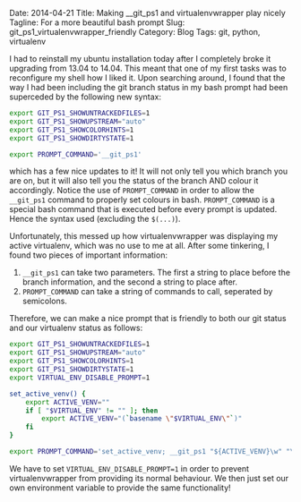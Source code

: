 Date: 2014-04-21
Title: Making __git_ps1 and virtualenvwrapper play nicely
Tagline: For a more beautiful bash prompt
Slug: git_ps1_virtualenvwrapper_friendly
Category: Blog
Tags: git, python, virtualenv

I had to reinstall my ubuntu installation today after I completely broke
it upgrading from 13.04 to 14.04. This meant that one of my first tasks
was to reconfigure my shell how I liked it. Upon searching around, I found
that the way I had been including the git branch status in my bash prompt
had been superceded by the following new syntax:

```bash
export GIT_PS1_SHOWUNTRACKEDFILES=1
export GIT_PS1_SHOWUPSTREAM="auto"
export GIT_PS1_SHOWCOLORHINTS=1
export GIT_PS1_SHOWDIRTYSTATE=1

export PROMPT_COMMAND='__git_ps1'
```

which has a few nice updates to it! It will not only tell you which branch
you are on, but it will also tell you the status of the branch AND colour
it accordingly. Notice the use of ``PROMPT_COMMAND`` in order to allow
the ``__git_ps1`` command to properly set colours in bash. ``PROMPT_COMMAND``
is a special bash command that is executed before every prompt is updated.
Hence the syntax used (excluding the ``$(...)``).

Unfortunately, this messed up how virtualenvwrapper was displaying my 
active virtualenv, which was no use to me at all. After some tinkering,
I found two pieces of important information:

  1. ``__git_ps1`` can take two parameters. The first a string to place
     before the branch information, and the second a string to place after.
  2. ``PROMPT_COMMAND`` can take a string of commands to call, seperated
     by semicolons.

Therefore, we can make a nice prompt that is friendly to both our git 
status and our virtualenv status as follows:

```bash
export GIT_PS1_SHOWUNTRACKEDFILES=1
export GIT_PS1_SHOWUPSTREAM="auto"
export GIT_PS1_SHOWCOLORHINTS=1
export GIT_PS1_SHOWDIRTYSTATE=1
export VIRTUAL_ENV_DISABLE_PROMPT=1

set_active_venv() {
    export ACTIVE_VENV=""
    if [ "$VIRTUAL_ENV" != "" ]; then
        export ACTIVE_VENV="(`basename \"$VIRTUAL_ENV\"`)"
    fi
}

export PROMPT_COMMAND='set_active_venv; __git_ps1 "${ACTIVE_VENV}\w" "\\\$ "'
```

We have to set ``VIRTUAL_ENV_DISABLE_PROMPT=1`` in order to prevent virtualenvwrapper
from providing its normal behaviour. We then just set our own environment variable to
provide the same functionality!
